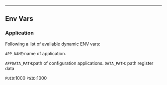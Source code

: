 <!-- Space: Projects -->
<!-- Parent: HomeAutomation -->
<!-- Title: EnvVars HomeAutomation -->
<!-- Label: HomeAutomation -->
<!-- Label: Project -->
<!-- Label: EnvVars -->
<!-- Include: disclaimer.md -->
<!-- Include: ac:toc -->

---

## Env Vars

### Application

Following a list of available dynamic ENV vars:

`APP_NAME`:name of application.

`APPDATA_PATH`:path of configuration applications. `DATA_PATH`: path register data

`PUID`:1000 `PGID`:1000
